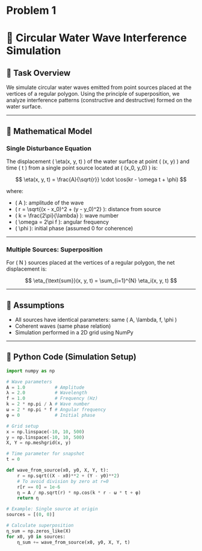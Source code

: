 # Problem 1

# 🌊 Circular Water Wave Interference Simulation

## 📘 Task Overview

We simulate circular water waves emitted from point sources placed at the vertices of a regular polygon. Using the principle of superposition, we analyze interference patterns (constructive and destructive) formed on the water surface.

---

## 📐 Mathematical Model

### Single Disturbance Equation

The displacement \( \eta(x, y, t) \) of the water surface at point \( (x, y) \) and time \( t \) from a single point source located at \( (x_0, y_0) \) is:

$$
\eta(x, y, t) = \frac{A}{\sqrt{r}} \cdot \cos(kr - \omega t + \phi)
$$

where:

- \( A \): amplitude of the wave  
- \( r = \sqrt{(x - x_0)^2 + (y - y_0)^2} \): distance from source  
- \( k = \frac{2\pi}{\lambda} \): wave number  
- \( \omega = 2\pi f \): angular frequency  
- \( \phi \): initial phase (assumed 0 for coherence)

---

### Multiple Sources: Superposition

For \( N \) sources placed at the vertices of a regular polygon, the net displacement is:

$$
\eta_{\text{sum}}(x, y, t) = \sum_{i=1}^{N} \eta_i(x, y, t)
$$

---

## 🧠 Assumptions

- All sources have identical parameters: same \( A, \lambda, f, \phi \)
- Coherent waves (same phase relation)
- Simulation performed in a 2D grid using NumPy

---

## 🐍 Python Code (Simulation Setup)

```python
import numpy as np

# Wave parameters
A = 1.0           # Amplitude
λ = 2.0           # Wavelength
f = 1.0           # Frequency (Hz)
k = 2 * np.pi / λ # Wave number
ω = 2 * np.pi * f # Angular frequency
φ = 0             # Initial phase

# Grid setup
x = np.linspace(-10, 10, 500)
y = np.linspace(-10, 10, 500)
X, Y = np.meshgrid(x, y)

# Time parameter for snapshot
t = 0

def wave_from_source(x0, y0, X, Y, t):
    r = np.sqrt((X - x0)**2 + (Y - y0)**2)
    # To avoid division by zero at r=0
    r[r == 0] = 1e-6
    η = A / np.sqrt(r) * np.cos(k * r - ω * t + φ)
    return η

# Example: Single source at origin
sources = [(0, 0)]

# Calculate superposition
η_sum = np.zeros_like(X)
for x0, y0 in sources:
    η_sum += wave_from_source(x0, y0, X, Y, t)
